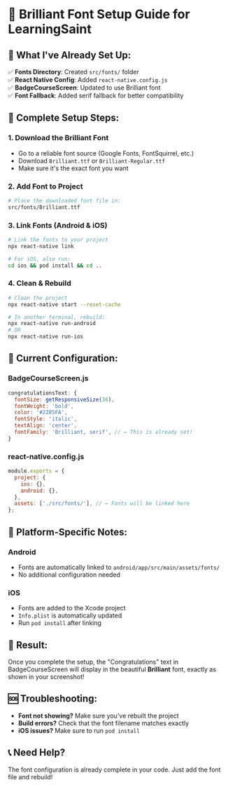 # 🎨 Brilliant Font Setup Guide for LearningSaint

## 📁 What I've Already Set Up:

✅ **Fonts Directory**: Created `src/fonts/` folder  
✅ **React Native Config**: Added `react-native.config.js`  
✅ **BadgeCourseScreen**: Updated to use Brilliant font  
✅ **Font Fallback**: Added serif fallback for better compatibility  

## 🚀 Complete Setup Steps:

### 1. **Download the Brilliant Font**
- Go to a reliable font source (Google Fonts, FontSquirrel, etc.)
- Download `Brilliant.ttf` or `Brilliant-Regular.ttf`
- Make sure it's the exact font you want

### 2. **Add Font to Project**
```bash
# Place the downloaded font file in:
src/fonts/Brilliant.ttf
```

### 3. **Link Fonts (Android & iOS)**
```bash
# Link the fonts to your project
npx react-native link

# For iOS, also run:
cd ios && pod install && cd ..
```

### 4. **Clean & Rebuild**
```bash
# Clean the project
npx react-native start --reset-cache

# In another terminal, rebuild:
npx react-native run-android
# OR
npx react-native run-ios
```

## 🔧 Current Configuration:

### **BadgeCourseScreen.js**
```javascript
congratulationsText: {
  fontSize: getResponsiveSize(36),
  fontWeight: 'bold',
  color: '#2285FA',
  fontStyle: 'italic',
  textAlign: 'center',
  fontFamily: 'Brilliant, serif', // ← This is already set!
}
```

### **react-native.config.js**
```javascript
module.exports = {
  project: {
    ios: {},
    android: {},
  },
  assets: ['./src/fonts/'], // ← Fonts will be linked here
};
```

## 📱 Platform-Specific Notes:

### **Android**
- Fonts are automatically linked to `android/app/src/main/assets/fonts/`
- No additional configuration needed

### **iOS**
- Fonts are added to the Xcode project
- `Info.plist` is automatically updated
- Run `pod install` after linking

## 🎯 Result:
Once you complete the setup, the "Congratulations" text in BadgeCourseScreen will display in the beautiful **Brilliant** font, exactly as shown in your screenshot!

## 🆘 Troubleshooting:
- **Font not showing?** Make sure you've rebuilt the project
- **Build errors?** Check that the font filename matches exactly
- **iOS issues?** Make sure to run `pod install`

## 📞 Need Help?
The font configuration is already complete in your code. Just add the font file and rebuild!
